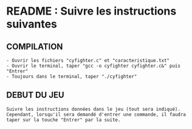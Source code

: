 # README : Suivre les instructions suivantes

## COMPILATION
    - Ouvrir les fichiers "cyfighter.c" et "caracteristique.txt"
    - Ouvrir le terminal, taper "gcc -o cyfighter cyfighter.c&" puis "Entrer"
    - Toujours dans le terminal, taper "./cyfighter"
    
## DEBUT DU JEU
    Suivre les instructions données dans le jeu (tout sera indiqué).
    Cependant, lorsqu'il sera demandé d'entrer une commande, il faudra taper sur la touche "Entrer" par la suite.
    